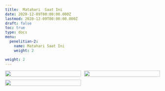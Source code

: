 ```yaml
---
title:  Matahari  Saat Ini
date: 2020-12-09T00:00:00.000Z
lastmod: 2020-12-09T00:00:00.000Z
draft: false
toc: true
type: docs
menu:
  penelitian-2:
    name: Matahari Saat Ini
    weight: 2

weight: 2
---
```

<style>
/*
  The grid itself needs only 4 CSS declarations:
*/

.myGallery {
  display: grid;
  grid-gap: 10px;
  grid-template-columns: repeat(auto-fit, minmax(200px, 1fr));
}

.myGallery img {
  width: 100%;
}

/*
  And here are some declarations for the image caption.
  Just hover over one of the last 5 images to see it.
*/

.myGallery .item {
  position: relative;
  overflow: hidden;
}

.myGallery .item img {
  vertical-align: middle;
}

.myGallery .caption {
  margin: 0;
  padding: 1em;
  position: absolute;
  z-index: 1;
  bottom: 0;
  left: 0;
  width: 100%;
  max-height: 100%;
  overflow: auto;
  box-sizing: border-box;
  transition: transform 0.5s;
  transform: translateY(100%);
  background: rgba(0, 0, 0, 0.7);
  color: rgb(255, 255, 255);
}

.myGallery .item:hover .caption {
  transform: translateY(0%);
}

/*
  The rest is only styling for this example page
*/

/* @import url("https://fonts.googleapis.com/css2?family=Vollkorn:wght@400;900&display=swap");

body {
  font: 400 1.5em/1.58 Vollkorn, serif;
} */

/* h1,
p {
  text-align: center;
} */

.myGallery {
  font-size: 1rem;
}
</style>

<div class="myGallery">
  <div class="item">
    <img src="/img/sun/2020-10-23-0313_3_CaK.jpg" />
    <span class="caption">CaK - 23 Okt 2020 03:13 UT</span>
  </div>
  <div class="item">
    <img src="/img/sun/2020-10-23-0310_6_Halpha.jpg" />
    <span class="caption">H-alpha - 23 Okt 2020 03:10 UT</span>
  </div>
  <div class="item">
    <img src="/img/sun/2020-09-28-0317_5_white.jpg" />
    <span class="caption">White Light - 28 Sep 2020 03:17 UT</span>
  </div>
</div>
